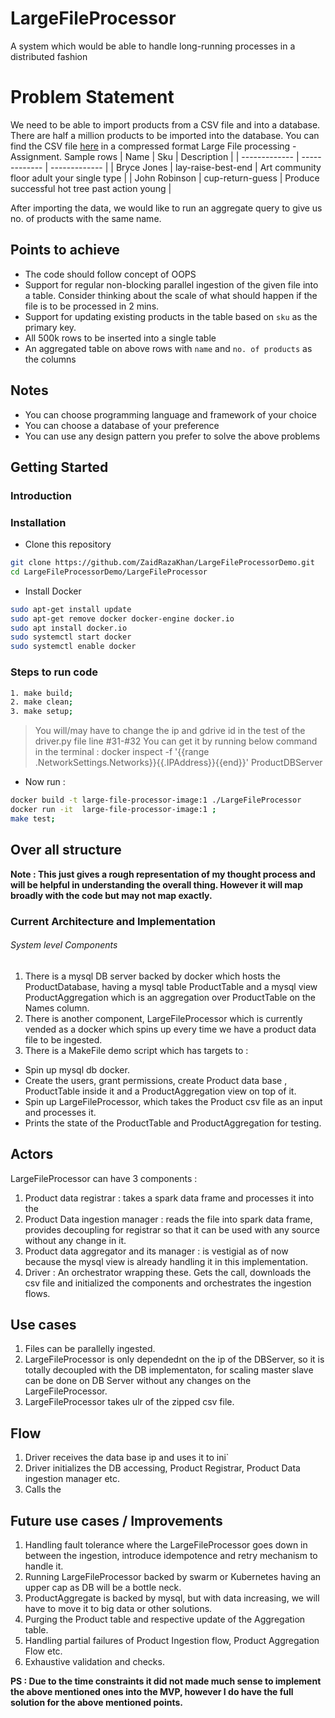 # LargeFileProcessor
A system which would be able to handle long-running processes in a distributed fashion

# Problem Statement
We need to be able to import products from a CSV file and into a database. There are half a million products to be imported into the database. You can find the CSV file [here](https://drive.google.com/drive/folders/1X3qomdbjWU1oOTbBvxchTzjLMAwYBWFT) in a compressed format Large File processing - Assignment. 
Sample rows
| Name  | Sku | Description |
| ------------- | ------------- | ------------- |
| Bryce Jones  | lay-raise-best-end  | Art community floor adult your single type  |
| John Robinson  | cup-return-guess  | Produce successful hot tree past action young  |

After importing the data, we would like to run an aggregate query to give us no. of products with the same name.


## Points to achieve
* The code should follow concept of OOPS
* Support for regular non-blocking parallel ingestion of the given file into a table. Consider thinking about the scale of what should happen if the file is to be processed in 2 mins.
* Support for updating existing products in the table based on `sku` as the primary key. 
* All 500k rows to be inserted into a single table
* An aggregated table on above rows with `name` and `no. of products` as the columns

## Notes
* You can choose programming language and framework of your choice
* You can choose a database of your preference
* You can use any design pattern you prefer to solve the above problems

## Getting Started

### Introduction 
### Installation
* Clone this repository
```bash
git clone https://github.com/ZaidRazaKhan/LargeFileProcessorDemo.git
cd LargeFileProcessorDemo/LargeFileProcessor
```
* Install Docker
```bash
sudo apt-get install update
sudo apt-get remove docker docker-engine docker.io
sudo apt install docker.io
sudo systemctl start docker
sudo systemctl enable docker
```
### Steps to run code
```bash
1. make build; 
2. make clean; 
3. make setup; 
```

> You will/may have to change the ip and gdrive id in the test of the driver.py file line #31-#32
>You can get it by running below command in the terminal :
> docker inspect -f '{{range .NetworkSettings.Networks}}{{.IPAddress}}{{end}}' ProductDBServer

* Now run :
```bash
docker build -t large-file-processor-image:1 ./LargeFileProcessor
docker run -it  large-file-processor-image:1 ; 
make test;
```

## Over all structure
**Note : This just gives a rough representation of my thought process and will be helpful in understanding the overall thing. However it will map broadly with the code but may not map exactly.**

### Current Architecture and Implementation
###### System level Components
1. There is a mysql DB server backed by docker which hosts the ProductDatabase, having a mysql table ProductTable and a mysql view ProductAggregation which is an aggregation over ProductTable on the Names column.
2. There is another component, LargeFileProcessor which is currently vended as a docker which spins up every time we have a product data file to be ingested.
3. There is a MakeFile demo script which has targets to :
- Spin up mysql db docker.
- Create the users, grant permissions, create Product data base , ProductTable inside it and a ProductAggregation view on top of it.
- Spin up LargeFileProcessor, which takes the Product csv file as an input and processes it.
- Prints the state of the ProductTable and ProductAggregation for testing.

## Actors
LargeFileProcessor can have 3 components :
1. Product data registrar : takes a spark data frame and processes it into the
2. Product Data ingestion manager : reads the file into spark data frame, provides decoupling for registrar so that it can be used with any source without any change in it.
2. Product data aggregator and its manager : is vestigial as of now because the mysql view is already handling it in this implementation.
3. Driver : An orchestrator wrapping these. Gets the call, downloads the csv file and initialized the components and orchestrates the ingestion flows.

## Use cases
1. Files can be parallelly ingested.
2. LargeFileProcessor is only dependednt on the ip of the DBServer, so it is totally decoupled with the DB implementaton, for scaling master slave can be done on DB Server without any changes on the LargeFileProcessor.
3. LargeFileProcessor takes ulr of the zipped csv file.

## Flow
1. Driver receives the data base ip and uses it to ini`
1. Driver initializes the DB accessing, Product Registrar, Product Data ingestion manager etc.
2. Calls the

## Future use cases / Improvements
1. Handling fault tolerance where the LargeFileProcessor goes down in between the ingestion, introduce idempotence and retry mechanism to handle it.
2. Running LargeFileProcessor backed by swarm or Kubernetes having an upper cap as DB will be a bottle neck.
3. ProductAggregate is backed by mysql, but with data increasing, we will have to move it to big data or other solutions.
4. Purging the Product table and respective update of the Aggregation table.
5. Handling partial failures of Product Ingestion flow, Product Aggregation Flow etc.
6. Exhaustive validation and checks.

**PS : Due to the time constraints it did not made much sense to implement the above mentioned ones into the MVP, however I do have the full solution for the above mentioned points.**





<!-- ### Please ignore below






# Problem Statement
We need to be able to import products from a CSV file and into a database. There are half a million products to be imported into the database. You can find the CSV file [here](https://drive.google.com/drive/folders/1X3qomdbjWU1oOTbBvxchTzjLMAwYBWFT) in a compressed format Large File processing - Assignment. 
Sample rows
| Name  | Sku | Description |
| ------------- | ------------- | ------------- |
| Bryce Jones  | lay-raise-best-end  | Art community floor adult your single type  |
| John Robinson  | cup-return-guess  | Produce successful hot tree past action young  |

After importing the data, we would like to run an aggregate query to give us no. of products with the same name.

## Points to achieve
* The code should follow concept of OOPS
* Support for regular non-blocking parallel ingestion of the given file into a table. Consider thinking about the scale of what should happen if the file is to be processed in 2 mins.
* Support for updating existing products in the table based on `sku` as the primary key. 
* All 500k rows to be inserted into a single table
* An aggregated table on above rows with `name` and `no. of products` as the columns


## Notes
* You can choose programming language and framework of your choice
* You can choose a database of your preference
* You can use any design pattern you prefer to solve the above problems

## Getting Started

### Introduction 

### Steps to run code
Will be updated later!!

### Schemas and details for table generation
Will be updated later!!

### Points achieved
* None

### Future Improvements
Implementation of the above problem statement


### Installation
* Clone this repository
```bash
git clone https://github.com/ZaidRazaKhan/LargeFileProcessor.git
cd LargeFileProcessor
```
* Install the requirements (not checked)
```bash
Language dependent
```
### Download data csv
```bash
python download_dummy_csv_data.py
```

## Conclusion
Project Just got initiated!!

## Author
* [Zaid Khan](http://tooschoolforcool.xyz/) ([@ZaidRazaKhan](https://github.com/ZaidRazaKhan)) -->
